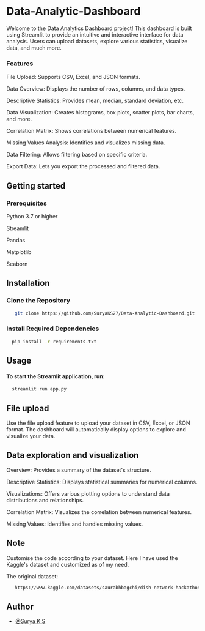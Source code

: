 # Data-Analytic-Dashboard

Welcome to the Data Analytics Dashboard project! This dashboard is built using Streamlit to provide an intuitive and interactive interface for data analysis. Users can upload datasets, explore various statistics, visualize data, and much more.

### Features
File Upload: Supports CSV, Excel, and JSON formats.

Data Overview: Displays the number of rows, columns, and data types.

Descriptive Statistics: Provides mean, median, standard deviation, etc.

Data Visualization: Creates histograms, box plots, scatter plots, bar charts, and more.

Correlation Matrix: Shows correlations between numerical features.

Missing Values Analysis: Identifies and visualizes missing data.

Data Filtering: Allows filtering based on specific criteria.

Export Data: Lets you export the processed and filtered data.

## Getting started

### Prerequisites

Python 3.7 or higher

Streamlit

Pandas

Matplotlib

Seaborn

## Installation

### Clone the Repository

```bash
   git clone https://github.com/SuryaKS27/Data-Analytic-Dashboard.git
```
###  Install Required Dependencies

```bash
  pip install -r requirements.txt
```

## Usage

#### To start the Streamlit application, run:

```bash
  streamlit run app.py
```

## File upload

Use the file upload feature to upload your dataset in CSV, Excel, or JSON format. The dashboard will automatically display options to explore and visualize your data.

## Data exploration and visualization

Overview: Provides a summary of the dataset's structure.

Descriptive Statistics: Displays statistical summaries for numerical columns.

Visualizations: Offers various plotting options to understand data distributions and relationships.

Correlation Matrix: Visualizes the correlation between numerical features.

Missing Values: Identifies and handles missing values.

## Note

Customise the code according to your dataset. Here I have used the Kaggle's dataset and customized as of my need.

The original dataset:

```bash
   https://www.kaggle.com/datasets/saurabhbagchi/dish-network-hackathon
```

## Author

- [@Surya K S ](https://github.com/SuryaKS27/)


